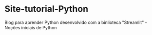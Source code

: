 # Site-tutorial-Python
Blog para aprender Python desenvolvido com a binlioteca "Streamlit" - Noções iniciais de Python
